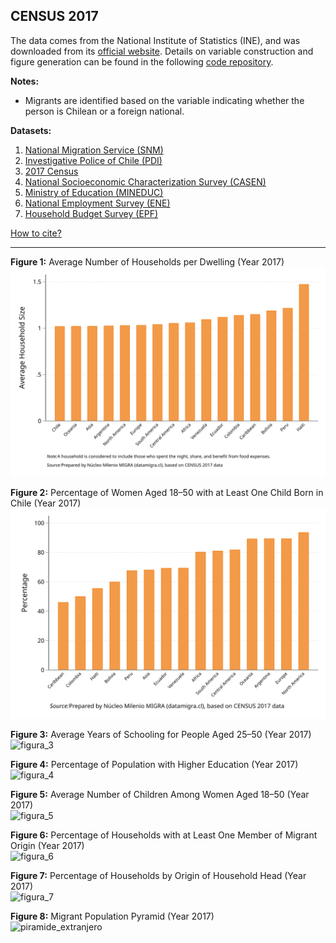 ## CENSUS 2017  
The data comes from the National Institute of Statistics (INE), and was downloaded from its [official website](https://www.ine.gob.cl/estadisticas/sociales/censos-de-poblacion-y-vivienda/censo-de-poblacion-y-vivienda). Details on variable construction and figure generation can be found in the following [code repository](https://github.com/NucleoMIGRA/Plataforma_privado/tree/main/bases/CENSO_2017).  

**Notes:**  
- Migrants are identified based on the variable indicating whether the person is Chilean or a foreign national.  

**Datasets:**
1. [National Migration Service (SNM)](../eng_md/SNM.md)
2. [Investigative Police of Chile (PDI)](../eng_md/PDI.md)
3. [2017 Census](./CENSO.md)
4. [National Socioeconomic Characterization Survey (CASEN)](../eng_md/CASEN.md)
5. [Ministry of Education (MINEDUC)](../eng_md/MINEDUC.md)
6. [National Employment Survey (ENE)](../eng_md/ENE.md)
7. [Household Budget Survey (EPF)](../eng_md/EPF.md)

[How to cite?](../eng_md/citation.md)

---

**Figure 1:** Average Number of Households per Dwelling (Year 2017)  
![figura_1](https://raw.githubusercontent.com/NucleoMIGRA/migra/118fd1e855b1439b01ba82486664750dad5479a1/eng/CENSO_2017/figure_svg/figura_1.svg)

**Figure 2:** Percentage of Women Aged 18–50 with at Least One Child Born in Chile (Year 2017)  
![figura_2](https://raw.githubusercontent.com/NucleoMIGRA/migra/118fd1e855b1439b01ba82486664750dad5479a1/eng/CENSO_2017/figure_svg/figura_2.svg)

**Figure 3:** Average Years of Schooling for People Aged 25–50 (Year 2017)  
![figura_3](https://github.com/NucleoMIGRA/migra/blob/main/eng/bases/CENSO_2017/figuras_svg/figura_3.svg?raw=true)

**Figure 4:** Percentage of Population with Higher Education (Year 2017)  
![figura_4](https://github.com/NucleoMIGRA/migra/blob/main/eng/bases/CENSO_2017/figuras_svg/figura_4.svg?raw=true)

**Figure 5:** Average Number of Children Among Women Aged 18–50 (Year 2017)  
![figura_5](https://github.com/NucleoMIGRA/migra/blob/main/eng/bases/CENSO_2017/figuras_svg/figura_5.svg?raw=true)

**Figure 6:** Percentage of Households with at Least One Member of Migrant Origin (Year 2017)  
![figura_6](https://github.com/NucleoMIGRA/migra/blob/main/eng/bases/CENSO_2017/figuras_svg/figura_6.svg?raw=true)

**Figure 7:** Percentage of Households by Origin of Household Head (Year 2017)  
![figura_7](https://github.com/NucleoMIGRA/migra/blob/main/eng/bases/CENSO_2017/figuras_svg/figura_7.svg?raw=true)

**Figure 8:** Migrant Population Pyramid (Year 2017)  
![piramide_extranjero](https://github.com/NucleoMIGRA/migra/blob/main/eng/bases/CENSO_2017/figuras_CENSO_2017/piramide_extranjero.png?raw=true)

